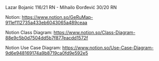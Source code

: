 Lazar Bojanic 116/21 RN - Mihailo Đorđević 30/20 RN

Notion: https://www.notion.so/GeRuMap-911ef112735a433eb6043065a489ceaa

Notion Class Diagram: https://www.notion.so/Class-Diagram-88e9c5b0d7504dd5b7f877eacdd1572f

Notion Use Case Diagram: https://www.notion.so/Use-Case-Diagram-9d6e948169174a9b8719ca0fd9e592e5
